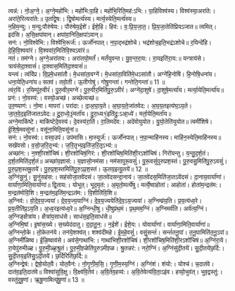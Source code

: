 

  
त्वन्न॑:। नो॒अ॒ग्ने॒। अ॒ग्ने॒महो॑भि:। महो॑भि:पा॒हि। महो॑भि॒रिति॒मह॑:ऽभि:। पा॒हिविश्व॑स्य। विश्व॑स्या॒अरा॑ते:। अरा॑ते॒रित्यरा॑ते:॥ उ॒तद्वि॒ष:। द्वि॒षोमर्त्य॑स्य। मर्त्य॒स्येति॒मर्त्य॑स्य॥  
न॒हिम॒न्यु:। म॒न्यु:पौरु॑षेय:। पौरु॑षेय॒ईशे॑। ईशे॒हि। हिव॑:। व॒:प्रि॒य॒जा॒त॒। प्रि॒य॒जा॒तेति॑प्रियऽजात॥ त्वमित्। इद॑सि। अ॒सि॒क्षपा॑वान्। क्षपा॑वा॒निति॒क्षपा॑ऽवान्॥  
सन॑:। नो॒विश्वे॑भि:। विश्वे॑भि॒रूर्ज॑:। ऊर्जो॑नपात्। न॒पा॒द्भद्र॑शोचे। भद्र॑शोच॒इति॒भद्र॑ऽशोचे॥ र॒यिन्दे॑हि। दे॒हि॒वि॒श्ववा॑रं। वि॒श्ववा॑र॒मिति॑वि॒श्वऽवा॑रं॥  
नतं। तम॑ग्ने। अ॒ग्ने॒अरा॑तय:। अरा॑तयो॒मर्तं॑। मर्तं॑युवन्त। यु॒व॒न्त॒रा॒य:। रा॒यइति॑रा॒य:॥ यन्त्राय॑से। त्राय॑सेदा॒श्वासं॑। दा॒श्वास॒मिति॑दा॒श्वासं॑॥  
यन्त्वं। त्वंवि॑प्र। वि॒प्र॒मे॒धसा॑तौ। मे॒धसा॑ता॒वग्ने॑। मे॒धसा॑ता॒विति॑मे॒धऽसा॑तौ। अग्ने॑हि॒नोषि॑। हि॒नोषि॒धना॑य। धना॒येति॒धना॑य॥ सतव॑। तवो॒ती। ऊ॒तीगोषु॑। गोषु॒गन्ता॑। गन्तेति॒गन्ता॑॥ 11 ॥  
त्वंर॒यिं। र॒यिम्पु॑रु॒वीरं॑। पु॒रु॒वीर॒मग्ने॑। पु॒रु॒वीर॒मिति॑पु॒रु॒ऽवीरं॑। अग्ने॑दा॒शुषे॑। दा॒शुषे॒मर्त्या॑य। मर्त्या॒येति॒मर्त्या॑य॥ प्रन॑:। नो॒वस्य॑:। वस्यो॒अच्छ॑। अच्छेत्यच्छ॑॥  
उ॒रु॒ष्याण॑:। नो॒मा। मापरा॑। परा॑दा:। दा॒अ॒घा॒य॒ते। अ॒घा॒य॒ते॒जा॑तवेद:। अ॒घ॒य॒तइत्य॑घ॒ऽय॒ते। जा॒त॒वे॒द॒इति॑जातऽवेद:॥ दु॒रा॒ध्ये॒३॒॑मर्ता॑य। दु॒रा॒ध्य१॒॑इति॑दु॒:ऽआ॒ध्ये॑। मर्ता॒येति॒मर्ता॑य॥  
अग्ने॒माकि॑ष्टे। माकि॑ष्टेदे॒वस्य॑। दे॒वस्य॑रा॒तिं। रा॒तिमदे॑व:। अदे॑वोयुयोत। यु॒यो॒तेति॑युयोत॥ त्वमी॑शिषे। ई॒शि॒षे॒मवसू॑नां। वसू॑ना॒मिति॒वसू॑नां॥  
सन॑:। नो॒वस्व॑:। वस्व॒उप॑। उप॑मासि। मा॒स्यूर्ज॑:। ऊर्जो॑नपात्। न॒पा॒न्माहि॑नस्य। माहि॑न॒स्येति॒माहि॑नस्य॥ सखे॑वसो। व॒सो॒ज॒रि॒तृभ्य॑:। ज॒रि॒तृभ्य॒इति॑ज॒रि॒तृऽभ्य॑:॥  
अच्छा॑न:। न॒श्शी॒रशो॑चिषं। शी॒रशो॑चिषं॒गिर॑:। शी॒रशो॑चिष॒मिति॑शी॒रऽशो॑चिषं। गिरो॑यन्तु। य॒न्तु॒द॒र्श॒तं। द॒र्श॒तमिति॑द॒र्श॒तं॥ अच्छा॑य॒ज्ञास॑:। य॒ज्ञासो॒नम॑सा। नम॑सापुरू॒वसुं॑। पु॒रू॒वसुं॑पुरुप्रश॒स्तं। पु॒रु॒वसु॒मिति॑पु॒रु॒ऽवसुं॑। पु॒रु॒प्र॒श॒स्तमू॒तये॑। पु॒रु॒प्र॒श॒स्तमिति॑पु॒रु॒ऽप्र॒श॒स्तं। ऊ॒तय॒इत्यू॒तये॑॥ 12 ॥  
अ॒ग्निंसू॒नुं। सू॒नुंसह॑स:। सह॑सोजा॒तवे॑दसं। जा॒तवे॑दसन्दा॒नाय॑। जा॒तवे॑दस॒मिति॑जा॒तऽवे॑दसं। दा॒नाय॒वार्या॑णां। वार्या॑णा॒मिति॒वार्या॑णां॥ द्वि॒ताय:। योभूत्। भूद॒मृत॑:। अ॒मृतो॒मर्त्ये॑षु। मर्त्ये॒ष्वाहोता॑। आहोता॑। होता॑म॒न्द्रत॑म:। म॒न्द्रत॑मोवि॒शि। म॒न्द्रत॑म॒इति॑म॒न्द्रऽत॑म:। वि॒शीति॑वि॒शि॥  
अ॒ग्निव॑:। वो॒दे॒व॒य॒ज्यया॑। दे॒व॒य॒ज्य॒याग्निं। दे॒व॒य॒ज्ययेति॑दे॒व॒ऽय॒ज्यया॑। अ॒ग्निम्प्र॑य॒ति। प्र॒य॒त्य॑ध्व॒रे। प्र॒य॒तीति॑प्र॒ऽय॒ति। अ॒ध्व॒रइत्य॑ध्व॒रे॥ अ॒ग्निन्धी॒षु। धी॒षुप्र॑थ॒मं। प्र॒थ॒मम॒ग्निं। अ॒ग्निमर्व॑ति। अर्व॑त्य॒ग्निं। अ॒ग्निङ्क्षैत्रा॑य। क्षैत्रा॑य॒साध॑से। साध॑स॒इति॒साध॑से॥  
अ॒ग्निमि॒षां। इ॒षांस॒ख्ये। स॒ख्येद॑दातु। द॒दा॒तु॒न॒:। न॒ईशे॑। ईशे॒य:। योवार्या॑णां। वार्या॑णा॒मिति॒वार्या॑णां॥ अ॒ग्निन्तो॒के। तो॒केतन॑ये। तन॑ये॒शश्व॑त्। शश्व॑दीमहे। ई॒म॒हे॒वसुं॑। वसुं॒सन्तं॑। सन्तं॑तनू॒पां। त॒नू॒पामिति॑त॒नू॒ऽपां॥  
अ॒ग्निमी॑ळिष्व। ई॒ळि॒ष्वाव॑से। अव॑से॒गाथा॑भि:। गाथा॑भिशी॒रशो॑चिषं। शी॒रशो॑चिष॒मिति॑शी॒रऽशो॑चिषं॥ अ॒ग्निंरा॒ये। रा॒येपु॑रुमीळ्ह। पु॒रु॒मी॒ळ्ह॒श्रु॒तं। पु॒रु॒मी॒ह्ळेति॑पुरुऽमीह्ळ। श्रु॒तन्नर॑:। नरो॒ग्निं। अ॒ग्निंसु॑दी॒तये॑। सु॒दी॒तये॑छ॒र्दि:। सु॒दी॒तय॒इति॑सु॒ऽदी॒तये॑। छ॒र्दिरिति॑छ॒र्दि:॥  
अ॒ग्निन्द्वेष॑:। द्वेषो॒योत॒वै। योत॒वैन॑:। नो॒गृ॒णी॒म॒सि॒। गृ॒णी॒म॒स्य॒ग्निं। अ॒ग्निंशं। शंयो:। योश्च॑। च॒दात॑वे। दात॑व॒इति॒दात॑वे॥ विश्वा॑सुवि॒क्षु। वि॒क्ष्व॑वि॒तेव॑। अ॒वि॒तेव॒हव्य॑:। अ॒वि॒तेवेत्य॑वि॒ता॒ऽइ॑व। हव्यो॒भुव॑त्। भुव॒द्वस्तु॑:। वस्तु॑रृषू॒णां। ऋ॒षू॒णामित्यृ॑षू॒णां॥ 13 ॥  

